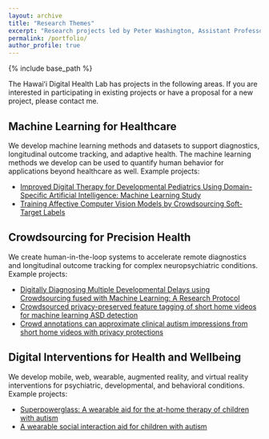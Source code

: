```yaml
---
layout: archive
title: "Research Themes"
excerpt: "Research projects led by Peter Washington, Assistant Professor in Computer Science at the University of Hawaii at Manoa"
permalink: /portfolio/
author_profile: true
---
```


{% include base_path %}


The Hawaiʻi Digital Health Lab has projects in the following areas. If you are interested in participating in existing projects or have a proposal for a new project, please contact me.


**Machine Learning for Healthcare**
------
We develop machine learning methods and datasets to support diagnostics, longitudinal outcome tracking, and adaptive health. The machine learning methods we develop can be used to quantify human behavior for applications beyond healthcare as well. Example projects:

* [Improved Digital Therapy for Developmental Pediatrics Using Domain-Specific Artificial Intelligence: Machine Learning Study](https://pediatrics.jmir.org/2022/2/e26760 "Journal of Medical Internet Research")
* [Training Affective Computer Vision Models by Crowdsourcing Soft-Target Labels](https://link.springer.com/article/10.1007/s12559-021-09936-4 "Cognitive Computation")


**Crowdsourcing for Precision Health**
------
We create human-in-the-loop systems to accelerate remote diagnostics and longitudinal outcome tracking for complex neuropsychiatric conditions. Example projects:

* <a href="https://peterwashington.github.io/files/AutismResearchProtocol.pdf">Digitally Diagnosing Multiple Developmental Delays using Crowdsourcing fused with Machine Learning: A Research Protocol</a>
* [Crowdsourced privacy-preserved feature tagging of short home videos for machine learning ASD detection](https://www.nature.com/articles/s41598-021-87059-4 "Scientific Reports")
* [Crowd annotations can approximate clinical autism impressions from short home videos with privacy protections](https://www.sciencedirect.com/science/article/pii/S2666521222000096 "Intelligence-Based Medicine")


**Digital Interventions for Health and Wellbeing**
------
We develop mobile, web, wearable, augmented reality, and virtual reality interventions for psychiatric, developmental, and behavioral conditions. Example projects:

* [Superpowerglass: A wearable aid for the at-home therapy of children with autism](https://dl.acm.org/doi/pdf/10.1145/3130977 "IMWUT")
* [A wearable social interaction aid for children with autism](https://dl.acm.org/doi/abs/10.1145/2851581.2892282 "CHI Extended Abstracts")
